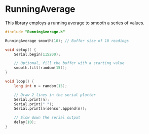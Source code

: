 # RunningAverage

This library employs a running average to smooth a series of values.

```cpp
#include "RunningAverage.h"

RunningAverage smooth(10); // Buffer size of 10 readings

void setup() {
	Serial.begin(115200);

	// Optional, fill the buffer with a starting value
	smooth.fill(random(15));
}

void loop() {
	long int n = random(15);

	// Draw 2 lines in the serial plotter
	Serial.print(n);
	Serial.print(" ");
	Serial.println(sensor.append(n));

	// Slow down the serial output
	delay(10);
}
```
